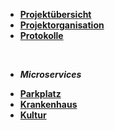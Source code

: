 * [**Projektübersicht**](_einleitung/projektuebersicht)
* [**Projektorganisation**](_einleitung/projektorganisation)
* [**Protokolle**](_einleitung/protokolle)

<br>

- ***Microservices***

* [**Parkplatz**](parkplatz/index)
* [**Krankenhaus**](krankenhaus/index)
* [**Kultur**](kultur/index)
